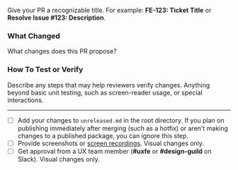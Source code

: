 Give your PR a recognizable title. For example: **FE-123: Ticket Title** or **Resolve Issue #123: Description**.

### What Changed
What changes does this PR propose? 

### How To Test or Verify
Describe any steps that may help reviewers verify changes.
Anything beyond basic unit testing, such as screen-reader usage, or special interactions.

--- 

- [ ] Add your changes to `unreleased.md` in the root directory. If you plan on publishing immediately after merging (such as a hotfix) or aren't making changes to a published package, you can ignore this step.
- [ ] Provide screenshots or [screen recordings](https://getkap.co/). Visual changes only.
- [ ] Get approval from a UX team member (**#uxfe** or **#design-guild** on Slack). Visual changes only.
